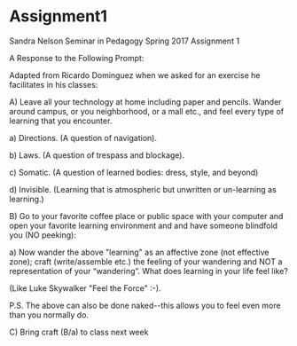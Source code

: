 # Assignment1
Sandra Nelson
Seminar in Pedagogy
Spring 2017
Assignment 1

A Response to the Following Prompt:

Adapted from Ricardo Dominguez when we asked for an
exercise he facilitates in his classes:

A) Leave all your technology at home including paper and
pencils. Wander around campus, or you neighborhood, or a
mall etc., and feel every type of learning that you
encounter.

a) Directions. (A question of navigation).

b) Laws. (A question of trespass and blockage).

c) Somatic. (A question of learned bodies: dress,
style, and beyond)

d) Invisible. (Learning that is atmospheric but
unwritten or un-learning as learning.)

B) Go to your favorite coffee place or public space with
your computer and open your favorite learning
environment and and have someone blindfold you (NO
peeking):

a) Now wander the above "learning" as an
affective zone (not effective zone); craft
(write/assemble etc.) the feeling of your
wandering and NOT a representation of your
“wandering”. What does learning in your life feel
like?

(Like Luke Skywalker "Feel the Force" :-).

P.S. The above can also be done naked--this allows you
to feel even more than you normally do.

C) Bring craft (B/a) to class next week
